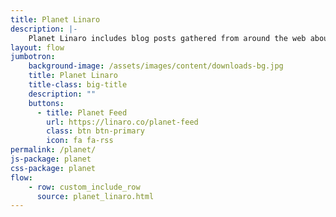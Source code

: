 ```yaml
---
title: Planet Linaro
description: |-
    Planet Linaro includes blog posts gathered from around the web about Linaro.
layout: flow
jumbotron:
    background-image: /assets/images/content/downloads-bg.jpg
    title: Planet Linaro
    title-class: big-title
    description: ""
    buttons:
      - title: Planet Feed
        url: https://linaro.co/planet-feed
        class: btn btn-primary
        icon: fa fa-rss
permalink: /planet/
js-package: planet
css-package: planet
flow:
    - row: custom_include_row
      source: planet_linaro.html
---
```

